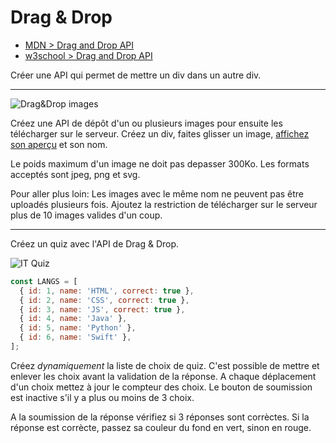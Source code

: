 # Drag & Drop

+ [MDN > Drag and Drop API](https://developer.mozilla.org/en-US/docs/Web/API/HTML_Drag_and_Drop_API )
+ [w3school > Drag and Drop API](https://www.w3schools.com/Html/html5_draganddrop.asp)

Créer une API qui permet de mettre un div dans un autre div.

---

![Drag&Drop images](https://i.ibb.co/xCsGFwk/drag-n-drop-images.gif)

Créez une API de dépôt d'un ou plusieurs images pour ensuite les télécharger sur le serveur.
Créez un div, faites glisser un image, [affichez son aperçu](https://developer.mozilla.org/en-US/docs/Web/API/FileReader/FileReader) et son nom.

Le poids maximum d'un image ne doit pas depasser 300Ko.
Les formats acceptés sont jpeg, png et svg.

Pour aller plus loin:
Les images avec le même nom ne peuvent pas être uploadés plusieurs fois.
Ajoutez la restriction de télécharger sur le serveur plus de 10 images valides d'un coup.

---

Créez un quiz avec l'API de Drag & Drop.

![IT Quiz](https://i.ibb.co/D8dTWwH/drag-n-drop-demo.gif)


```js
const LANGS = [
  { id: 1, name: 'HTML', correct: true },
  { id: 2, name: 'CSS', correct: true },
  { id: 3, name: 'JS', correct: true },
  { id: 4, name: 'Java' },
  { id: 5, name: 'Python' },
  { id: 6, name: 'Swift' },
];
```

Créez *dynamiquement* la liste de choix de quiz.
C'est possible de mettre et enlever les choix avant la validation de la réponse.
A chaque déplacement d'un choix mettez à jour le compteur des choix.
Le bouton de soumission est inactive s'il y a plus ou moins de 3 choix.

A la soumission de la réponse vérifiez si 3 réponses sont corrèctes. Si la réponse est corrècte, passez sa couleur du fond en vert, sinon en rouge.



